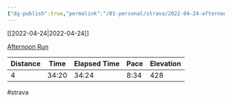 ```yaml
---
{"dg-publish":true,"permalink":"/01-personal/strava/2022-04-24-afternoon-run/"}
---
```



[[2022-04-24\|2022-04-24]]

[Afternoon Run](https://www.strava.com/activities/7035961728)

| Distance | Time  | Elapsed Time | Pace | Elevation |
| -------- | ----- | ------------ | ---- | --------- |
| 4        | 34:20 | 34:24        | 8:34 | 428       |




#strava

